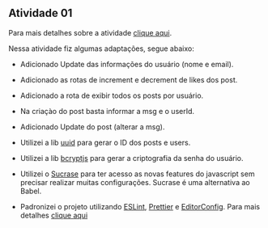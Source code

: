 ## Atividade 01

Para mais detalhes sobre a atividade [clique aqui](https://github.com/JailsonSousa/pidm-2020.2/blob/main/atv01/ATV1.pdf).

Nessa atividade fiz algumas adaptações, segue abaixo:

- Adicionado Update das informações do usuário (nome e email).

- Adicionado as rotas de increment e decrement de likes dos post.

- Adicionado a rota de exibir todos os posts por usuário.

- Na criaçào do post basta informar a msg e o userId.

- Adicionado Update do post (alterar a msg).

- Utilizei a lib [uuid](https://github.com/uuidjs/uuid) para gerar o ID dos posts e users.

- Utilizei a lib [bcryptjs](https://github.com/dcodeIO/bcrypt.js) para gerar a criptografia da senha do usuário.

- Utilizei o [Sucrase](https://github.com/alangpierce/sucrase) para ter acesso as novas features do javascript sem precisar realizar muitas configurações. Sucrase é uma alternativa ao Babel.

- Padronizei o projeto utilizando [ESLint](https://eslint.org/), [Prettier](https://prettier.io/) e [EditorConfig](https://editorconfig.org/). Para mais detalhes [clique aqui](https://www.notion.so/Padr-es-de-projeto-com-ESLint-Prettier-e-EditorConfig-0b57b47a24724c859c0cf226aa0cc3a7)
